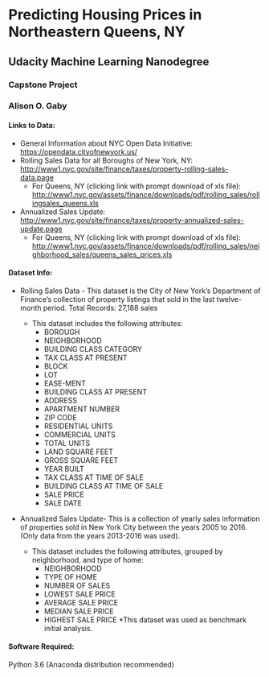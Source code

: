# Predicting Housing Prices in Northeastern Queens, NY
## Udacity Machine Learning Nanodegree
### Capstone Project
### Alison O. Gaby

#### **Links to Data:**
* General Information about NYC Open Data Initiative:
https://opendata.cityofnewyork.us/
* Rolling Sales Data for all Boroughs of New York, NY: http://www1.nyc.gov/site/finance/taxes/property-rolling-sales-data.page
    * For Queens, NY (clicking link with prompt download of xls file): http://www1.nyc.gov/assets/finance/downloads/pdf/rolling_sales/rollingsales_queens.xls
* Annualized Sales Update: http://www1.nyc.gov/site/finance/taxes/property-annualized-sales-update.page
    * For Queens, NY (clicking link with prompt download of xls file): http://www1.nyc.gov/assets/finance/downloads/pdf/rolling_sales/neighborhood_sales/queens_sales_prices.xls

#### **Dataset Info:**
* Rolling Sales Data - This dataset is the City of New York’s Department of Finance’s collection of property listings that sold in the last twelve-month period. Total Records: 27,188 sales
    * This dataset includes the following attributes:
        * BOROUGH
        * NEIGHBORHOOD
        * BUILDING CLASS CATEGORY
        * TAX CLASS AT PRESENT
        * BLOCK
        * LOT
        * EASE-MENT
        * BUILDING CLASS AT PRESENT
        * ADDRESS
        * APARTMENT NUMBER
        * ZIP CODE
        * RESIDENTIAL UNITS
        * COMMERCIAL UNITS
        * TOTAL UNITS
        * LAND SQUARE FEET
        * GROSS SQUARE FEET
        * YEAR BUILT
        * TAX CLASS AT TIME OF SALE
        * BUILDING CLASS AT TIME OF SALE
        * SALE PRICE
        * SALE DATE
        
* Annualized Sales Update- This is a collection of yearly sales information of properties sold in New York City between the years 2005 to 2016. (Only data from the years 2013-2016 was used).
    * This dataset includes the following attributes, grouped by neighborhood, and type of home:
        * NEIGHBORHOOD
        * TYPE OF HOME
        * NUMBER OF SALES
        * LOWEST SALE PRICE
        * AVERAGE SALE PRICE
        * MEDIAN SALE PRICE
        * HIGHEST SALE PRICE
*This dataset was used as benchmark initial analysis.
#### **Software Required:**
Python 3.6 (Anaconda distribution recommended)

